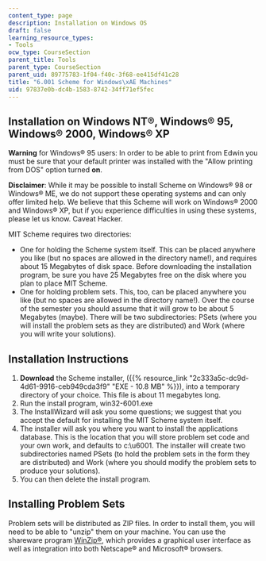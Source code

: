 ```yaml
---
content_type: page
description: Installation on Windows OS
draft: false
learning_resource_types:
- Tools
ocw_type: CourseSection
parent_title: Tools
parent_type: CourseSection
parent_uid: 89775783-1f04-f40c-3f68-ee415df41c28
title: "6.001 Scheme for Windows\xAE Machines"
uid: 97837e0b-dc4b-1583-8742-34ff71ef5fec
---
```

## Installation on Windows NT®, Windows® 95, Windows® 2000, Windows® XP

**Warning** for Windows® 95 users: In order to be able to print from Edwin you must be sure that your default printer was installed with the "Allow printing from DOS" option turned **on**.

**Disclaimer**: While it may be possible to install Scheme on Windows® 98 or Windows® ME, we do not support these operating systems and can only offer limited help. We believe that this Scheme will work on Windows® 2000 and Windows® XP, but if you experience difficulties in using these systems, please let us know. Caveat Hacker.

MIT Scheme requires two directories:

- One for holding the Scheme system itself. This can be placed anywhere you like (but no spaces are allowed in the directory name!), and requires about 15 Megabytes of disk space. Before downloading the installation program, be sure you have 25 Megabytes free on the disk where you plan to place MIT Scheme.
- One for holding problem sets. This, too, can be placed anywhere you like (but no spaces are allowed in the directory name!). Over the course of the semester you should assume that it will grow to be about 5 Megabytes (maybe). There will be two subdirectories: PSets (where you will install the problem sets as they are distributed) and Work (where you will write your solutions).

## Installation Instructions

1. **Download** the Scheme installer, ({{% resource_link "2c333a5c-dc9d-4d61-9916-ceb949cda3f9" "EXE - 10.8 MB" %}}), into a temporary directory of your choice. This file is about 11 megabytes long.
2. Run the install program, win32-6001.exe
3. The InstallWizard will ask you some questions; we suggest that you accept the default for installing the MIT Scheme system itself.
4. The installer will ask you where you want to install the applications database. This is the location that you will store problem set code and your own work, and defaults to c:\\u6001. The installer will create two subdirectories named PSets (to hold the problem sets in the form they are distributed) and Work (where you should modify the problem sets to produce your solutions).
5. You can then delete the install program.

## Installing Problem Sets

Problem sets will be distributed as ZIP files. In order to install them, you will need to be able to "unzip" them on your machine. You can use the shareware program [WinZip®](http://www.winzip.com/), which provides a graphical user interface as well as integration into both Netscape® and Microsoft® browsers.